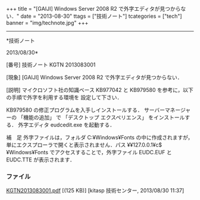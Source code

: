 ﻿+++
title = "[GAIJI] Windows Server 2008 R2 で外字エディタが見つからない．"
date = "2013-08-30"
ttags = ["技術ノート"]
tcategories = ["tech"]
banner = "img/technote.jpg"
+++

-----------------------------------------------------------------------------------------------------------------------------

*技術ノート

2013/08/30*


[番号]
技術ノート KGTN 2013083001

[現象]
[GAIJI] Windows Server 2008 R2 で外字エディタが見つからない．

[説明]
マイクロソフト社の知識ベース KB977042 と KB979580
を参考に，以下の手順で外字を利用する環境を
設定して下さい．

KB979580 の修正プログラムを入手しインストールする．
サーバーマネージャーの 「機能の追加」 で 「デスクトップ
エクスペリエンス」 をインストールする．
外字エディタ eudcedit.exe を起動する．

補　足
外字ファイルは，フォルダ C:¥Windows¥Fonts
の中に作成されますが，単にエクスプローラで開くと表示されません．パス
¥¥127.0.0.1¥c$¥Windows¥Fonts でアクセスすることで，外字ファイル
EUDC.EUF と EUDC.TTE が表示されます．


### ファイル

 
 


[KGTN2013083001.pdf](http://techreport.kitasp.net/attachments/download/1365/KGTN2013083001.pdf)
 [(125 KB)] [kitasp 技術センター, 2013/08/30
11:37]


 


 

